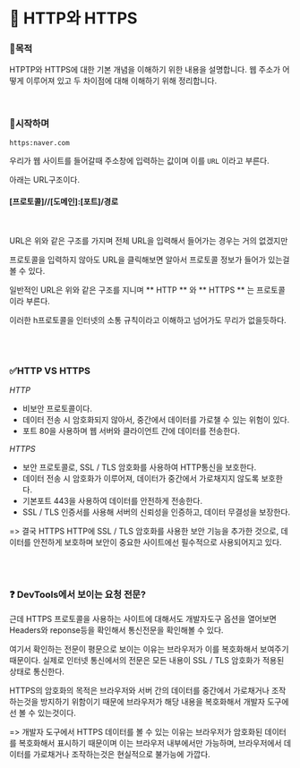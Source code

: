 
# 📌 HTTP와 HTTPS


### 📌**목적**

HTPTP와 HTTPS에 대한 기본 개념을 이해하기 위한 내용을 설명합니다. 웹 주소가 어떻게 이루어져 있고 두 차이점에 대해 이해하기 위해 정리합니다.

</br>

### 📌시작하며

`https:naver.com`

우리가 웹 사이트를 들어갈때 주소창에 입력하는 값이며 이를 `URL` 이라고 부른다.

아래는 URL구조이다.

#### **[프로토콜]//[도메인]:[포트]/경로**

</br>

URL은 위와 같은 구조를 가지며 전체 URL을 입력해서 들어가는 경우는 거의 없겠지만

프로토콜을 입력하지 않아도 URL을 클릭해보면 알아서 프로토콜 정보가 들어가 있는걸 볼 수 있다.

일반적인 URL은 위와 같은 구조를 지니며 ** HTTP ** 와 ** HTTPS ** 는 프로토콜이라 부른다.

이러한 h프로토콜을 인터넷의 소통 규칙이라고 이해하고 넘어가도 무리가 없을듯하다.

<br>
<br>

### ✅HTTP VS HTTPS

*HTTP*
- 비보안 프로토콜이다.
- 데이터 전송 시 암호화되지 않아서, 중간에서 데이터를 가로챌 수 있는 위험이 있다.
- 포트 80을 사용하며 웹 서버와 클라이언트 간에 데이터를 전송한다.

*HTTPS*
- 보안 프로토콜로, SSL / TLS 암호화를 사용하여 HTTP통신을 보호한다.
- 데이터 전송 시 암호화가 이루어져, 데이터가 중간에서 가로채지지 않도록 보호한다.
- 기본포트 443을 사용하여 데이터를 안전하게 전송한다.
- SSL / TLS 인증서를 사용해 서버의 신뢰성을 인증하고, 데이터 무결성을 보장한다.

=> 결국 HTTPS HTTP에 SSL / TLS 암호화를 사용한 보안 기능을 추가한 것으로, 데이터를 안전하게 보호하며 보안이 중요한 사이트에선 필수적으로 사용되어지고 있다.

<br>
<br>

### ❓ DevTools에서 보이는 요청 전문?

근데 HTTPS 프로토콜을 사용하는 사이트에 대해서도 개발자도구 옵션을 열어보면 Headers와 reponse등을 확인해서 통신전문을 확인해볼 수 있다.

여기서 확인하는 전문이 평문으로 보이는 이유는 브라우저가 이를 복호화해서 보여주기 때문이다.
실제로 인터넷 통신에서의 전문은 모든 내용이 SSL / TLS 암호화가 적용된 상태로 통신한다.

HTTPS의 암호화의 목적은 브라우저와 서버 간의 데이터를 중간에서 가로채거나 조작하는것을 방지하기 위함이기 때문에 브라우저가 해당 내용을 복호화해서 개발자 도구에선 볼 수 있는것이다.

=> 개발자 도구에서 HTTPS 데이터를 볼 수 있는 이유는 브라우저가 암호화된 데이터를 복호화해서 표시하기 때문이며 이는 브라우저 내부에서만 가능하며, 브라우저에서 데이터를 가로채거나 조작하는것은 현실적으로 불가능에 가깝다.



